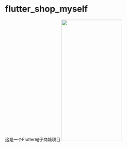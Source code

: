# flutter_shop_myself
这是一个Flutter电子商城项目
<image src = "https://github.com/SunLongbri/flutter_shop_myself/blob/master/image_1.jpg" width = 200 height = 400>
